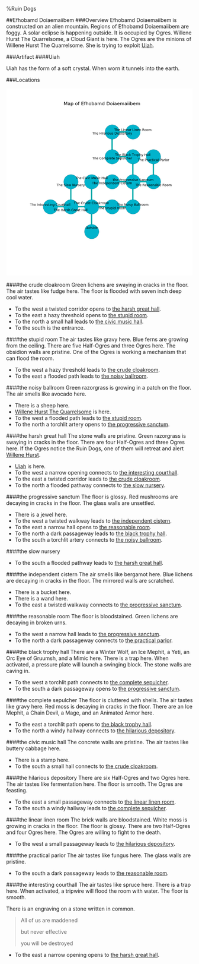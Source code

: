 %Ruin Dogs

##Efhobamd Doiaemaiibem
###Overview
Efhobamd Doiaemaiibem is constructed on an alien mountain. Regions of Efhobamd Doiaemaiibem are foggy. A solar eclipse is happening outside. It is occupied by Ogres. <a name="Willene-Hurst-The-Quarrelsome"></a>Willene Hurst The Quarrelsome, a Cloud Giant is here. The Ogres are the minions of Willene Hurst The Quarrelsome. She  is trying to exploit [Uiah](#Uiah). 



###Artifact
####<a name="Uiah"></a>Uiah


Uiah has the form of a soft crystal. When worn it tunnels into the earth. 





###Locations


![](../v2/images/Efhobamd-Doiaemaiibem.png)

####<a name="the-crude-cloakroom"></a>the crude cloakroom
Green lichens are swaying in cracks in the floor. The air tastes like fudge here. The floor is flooded with seven inch deep cool water. 



* To the west a twisted corridor opens to [the harsh great hall](#the-harsh-great-hall).
* To the east a hazy threshold opens to [the stupid room](#the-stupid-room).
* To the north a small hall leads to [the civic music hall](#the-civic-music-hall).
* To the south is the entrance.


####<a name="the-stupid-room"></a>the stupid room
The air tastes like gravy here. Blue ferns are growing from the ceiling. There are five Half-Ogres and three Ogres here. The obsidion walls are pristine. One of the Ogres is working a mechanism that can flood the room. 



* To the west a hazy threshold leads to [the crude cloakroom](#the-crude-cloakroom).
* To the east a flooded path leads to [the noisy ballroom](#the-noisy-ballroom).


####<a name="the-noisy-ballroom"></a>the noisy ballroom
Green razorgrass is growing in a patch on the floor. The air smells like avocado here. 



* There is a sheep here.
* [Willene Hurst The Quarrelsome](#Willene-Hurst-The-Quarrelsome) is here.
* To the west a flooded path leads to [the stupid room](#the-stupid-room).
* To the north a torchlit artery opens to [the progressive sanctum](#the-progressive-sanctum).


####<a name="the-harsh-great-hall"></a>the harsh great hall
The stone walls are pristine. Green razorgrass is swaying in cracks in the floor. There are four Half-Ogres and three Ogres here. If the Ogres notice the Ruin Dogs, one of them will retreat and alert [Willene Hurst](#Willene-Hurst). 



* [Uiah](#Uiah) is here.
* To the west a narrow opening connects to [the interesting courthall](#the-interesting-courthall).
* To the east a twisted corridor leads to [the crude cloakroom](#the-crude-cloakroom).
* To the north a flooded pathway connects to [the slow nursery](#the-slow-nursery).


####<a name="the-progressive-sanctum"></a>the progressive sanctum
The floor is glossy. Red mushrooms are decaying in cracks in the floor. The glass walls are unsettled. 



* There is a jewel here.
* To the west a twisted walkway leads to [the independent cistern](#the-independent-cistern).
* To the east a narrow hall opens to [the reasonable room](#the-reasonable-room).
* To the north a dark passageway leads to [the black trophy hall](#the-black-trophy-hall).
* To the south a torchlit artery connects to [the noisy ballroom](#the-noisy-ballroom).


####<a name="the-slow-nursery"></a>the slow nursery




* To the south a flooded pathway leads to [the harsh great hall](#the-harsh-great-hall).


####<a name="the-independent-cistern"></a>the independent cistern
The air smells like bergamot here. Blue lichens are decaying in cracks in the floor. The mirrored walls are scratched. 



* There is a bucket here.
* There is a wand here.
* To the east a twisted walkway connects to [the progressive sanctum](#the-progressive-sanctum).


####<a name="the-reasonable-room"></a>the reasonable room
The floor is bloodstained. Green lichens are decaying in broken urns. 



* To the west a narrow hall leads to [the progressive sanctum](#the-progressive-sanctum).
* To the north a dark passageway connects to [the practical parlor](#the-practical-parlor).


####<a name="the-black-trophy-hall"></a>the black trophy hall
There are a Winter Wolf, an Ice Mephit, a Yeti, an Orc Eye of Gruumsh, and a Mimic here. There is a trap here. When activated, a pressure plate will launch a swinging block. The stone walls are caving in. 



* To the west a torchlit path connects to [the complete sepulcher](#the-complete-sepulcher).
* To the south a dark passageway opens to [the progressive sanctum](#the-progressive-sanctum).


####<a name="the-complete-sepulcher"></a>the complete sepulcher
The floor is cluttered with shells. The air tastes like gravy here. Red moss is decaying in cracks in the floor. There are an Ice Mephit, a Chain Devil, a Mage, and an Animated Armor here. 



* To the east a torchlit path opens to [the black trophy hall](#the-black-trophy-hall).
* To the north a windy hallway connects to [the hilarious depository](#the-hilarious-depository).


####<a name="the-civic-music-hall"></a>the civic music hall
The concrete walls are pristine. The air tastes like buttery	cabbage here. 



* There is a stamp here.
* To the south a small hall connects to [the crude cloakroom](#the-crude-cloakroom).


####<a name="the-hilarious-depository"></a>the hilarious depository
There are six Half-Ogres and two Ogres here. The air tastes like fermentation here. The floor is smooth. The Ogres are feasting. 



* To the east a small passageway connects to [the linear linen room](#the-linear-linen-room).
* To the south a windy hallway leads to [the complete sepulcher](#the-complete-sepulcher).


####<a name="the-linear-linen-room"></a>the linear linen room
The brick walls are bloodstained. White moss is growing in cracks in the floor. The floor is glossy. There are two Half-Ogres and four Ogres here. The Ogres are willing to fight to the death. 



* To the west a small passageway leads to [the hilarious depository](#the-hilarious-depository).


####<a name="the-practical-parlor"></a>the practical parlor
The air tastes like fungus here. The glass walls are pristine. 



* To the south a dark passageway leads to [the reasonable room](#the-reasonable-room).


####<a name="the-interesting-courthall"></a>the interesting courthall
The air tastes like spruce here. There is a trap here. When activated, a tripwire will flood the room with water. The floor is smooth. 

There is an engraving on a stone written in common. 

> All of us are maddened
>
> but never effective
>
> you will be destroyed
>


* To the east a narrow opening opens to [the harsh great hall](#the-harsh-great-hall).



